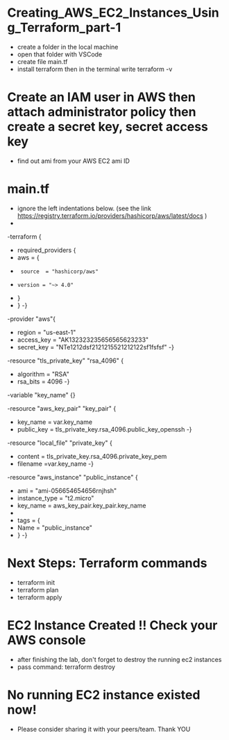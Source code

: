 # Creating_AWS_EC2_Instances_Using_Terraform_part-1
- create a folder in the local machine
- open that folder with VSCode
- create file main.tf
- install terraform then in the terminal write terraform -v
  
# Create an IAM user in AWS then attach administrator policy then create a secret key, secret access key 
- find out ami from your AWS EC2 ami ID

# main.tf 
- ignore the left indentations below. (see the link https://registry.terraform.io/providers/hashicorp/aws/latest/docs )
- 
-terraform {
-  required_providers {
-    aws = {
-      source  = "hashicorp/aws"
-     version = "~> 4.0"
-    }
-  }
-}

-provider "aws"{
-    region = "us-east-1"
-    access_key = "AK132323235656565623233"
-    secret_key = "NTe1212dsf2121215521212122sf1fsfsf"
-}

-resource "tls_private_key" "rsa_4096" {
-  algorithm   = "RSA"
-  rsa_bits = 4096
-}

-variable "key_name" {}

-resource "aws_key_pair" "key_pair" {
-  key_name   = var.key_name
-  public_key = tls_private_key.rsa_4096.public_key_openssh
-}

-resource "local_file" "private_key" {
-  content = tls_private_key.rsa_4096.private_key_pem
-  filename =var.key_name
-}

-resource "aws_instance" "public_instance" {
-  ami           = "ami-056654654656rnjhsh"
-  instance_type = "t2.micro"
-  key_name = aws_key_pair.key_pair.key_name
-
-  tags = {
-    Name = "public_instance"
-  }
-}


# Next Steps: Terraform commands 
- terraform init
- terraform plan 
- terraform apply
# EC2 Instance Created !! Check your AWS console
- after finishing the lab, don't forget to destroy the running ec2 instances
- pass command: terraform destroy
# No running EC2 instance existed now!
- Please consider sharing it with your peers/team. Thank YOU

